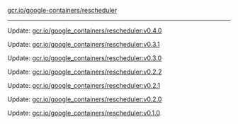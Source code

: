[gcr.io/google-containers/rescheduler](https://hub.docker.com/r/cruse/rescheduler/tags/) 

----
Update: [gcr.io/google_containers/rescheduler:v0.4.0](https://hub.docker.com/r/cruse/rescheduler/tags/)

Update: [gcr.io/google_containers/rescheduler:v0.3.1](https://hub.docker.com/r/cruse/rescheduler/tags/)

Update: [gcr.io/google_containers/rescheduler:v0.3.0](https://hub.docker.com/r/cruse/rescheduler/tags/)

Update: [gcr.io/google_containers/rescheduler:v0.2.2](https://hub.docker.com/r/cruse/rescheduler/tags/)

Update: [gcr.io/google_containers/rescheduler:v0.2.1](https://hub.docker.com/r/cruse/rescheduler/tags/)

Update: [gcr.io/google_containers/rescheduler:v0.2.0](https://hub.docker.com/r/cruse/rescheduler/tags/)

Update: [gcr.io/google_containers/rescheduler:v0.1.0](https://hub.docker.com/r/cruse/rescheduler/tags/)

